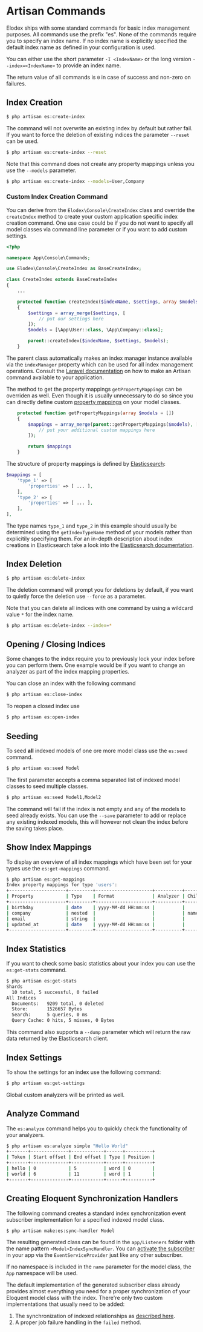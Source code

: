 # Artisan Commands
Elodex ships with some standard commands for basic index management purposes.
All commands use the prefix "es". None of the commands require you to specify an index name.
If no index name is explicitly specified the default index name as defined in your configuration is used.

You can either use the short parameter `-I <IndexName>` or the long version `--index=<IndexName>` to provide an index name.

The return value of all commands is `0` in case of success and non-zero on failures.


## Index Creation
```bash
$ php artisan es:create-index
```

The command will not overwrite an existing index by default but rather fail.
If you want to force the deletion of existing indices the parameter `--reset` can be used.
```bash
$ php artisan es:create-index --reset
```

Note that this command does not create any property mappings unless you use the `--models` parameter.
```bash
$ php artisan es:create-index --models=User,Company
```

### Custom Index Creation Command
You can derive from the `Elodex\Console\CreateIndex` class and override the `createIndex` method to create your custom application specific index creation command.
One use case could be if you do not want to specify all model classes via command line parameter or if you want to add custom settings.

```php
<?php

namespace App\Console\Commands;

use Elodex\Console\CreateIndex as BaseCreateIndex;

class CreateIndex extends BaseCreateIndex
{
    ...

    protected function createIndex($indexName, $settings, array $models = [])
    {
        $settings = array_merge($settings, [
            // put our settings here
        ]);
        $models = [\App\User::class, \App\Company::class];

        parent::createIndex($indexName, $settings, $models);
    }
```
The parent class automatically makes an index manager instance available via the `indexManager` property which can be used for all index management operations.
Consult the [Laravel documentation][Laravel Artisan] on how to make an Artisan command available to your application.

The method to get the property mappings `getPropertyMappings` can be overriden as well.
Even though it is usually unnecessary to do so since you can directly define custom [property mappings](03_Property-Mappings.md) on your model classes.
```php
    protected function getPropertyMappings(array $models = [])
    {
        $mappings = array_merge(parent::getPropertyMappings($models), [
            // put your additional custom mappings here
        ]);

        return $mappings
    }
```

The structure of property mappings is defined by [Elasticsearch][Elasticsearch create indices - mappings]:
```php
$mappings = [
    'type_1' => [
        'properties' => [ ... ],
    ],
    'type_2' => [
        'properties' => [ ... ],
    ],
],
```

The type names `type_1` and `type_2` in this example should usually be determined using the `getIndexTypeName` method of your models rather than explicitily specifying them.
For an in-depth description about index creations in Elasticsearch take a look into the [Elasticsearch documentation][Elasticsearch create indices].


## Index Deletion
```bash
$ php artisan es:delete-index
```

The deletion command will prompt you for deletions by default, if you want to quietly force the deletion use `--force` as a parameter.

Note that you can delete all indices with one command by using a wildcard value `*` for the index name.

```bash
$ php artisan es:delete-index --index=*
```


## Opening / Closing Indices
Some changes to the index require you to previously lock your index before you can perform them.
One example would be if you want to change an analyzer as part of the index mapping properties.

You can close an index with the following command
```bash
$ php artisan es:close-index
```

To reopen a closed index use
```bash
$ php artisan es:open-index
```


## Seeding
To seed **all** indexed models of one ore more model class use the `es:seed` command.
```bash
$ php artisan es:seed Model
```
The first parameter accepts a comma separated list of indexed model classes to seed multiple classes.
```bash
$ php artisan es:seed Model1,Model2
```

The command will fail if the index is not empty and any of the models to seed already exists.
You can use the `--save` parameter to add or replace any existing indexed models, this will however not clean the index before the saving takes place.


## Show Index Mappings
To display an overview of all index mappings which have been set for your types use the `es:get-mappings` command.

```bash
$ php artisan es:get-mappings
Index property mappings for type 'users':
+---------------------+---------+---------------------+----------+------------------+
| Property            | Type    | Format              | Analyzer | Child properties |
+---------------------+---------+---------------------+----------+------------------+
| birthday            | date    | yyyy-MM-dd HH:mm:ss |          |                  |
| company             | nested  |                     |          | name             |
| email               | string  |                     |          |                  |
| updated_at          | date    | yyyy-MM-dd HH:mm:ss |          |                  |
+---------------------+---------+---------------------+----------+------------------+
```


## Index Statistics
If you want to check some basic statistics about your index you can use the `es:get-stats` command.

```bash
$ php artisan es:get-stats
Shards
  10 total, 5 successful, 0 failed
All Indices
  Documents:   9209 total, 0 deleted
  Store:       1526657 Bytes
  Search:      5 queries, 0 ms
  Query Cache: 0 hits, 5 misses, 0 Bytes
```

This command also supports a `--dump` parameter which will return the raw data returned by the Elasticsearch client.


## Index Settings
To show the settings for an index use the following command:
```bash
$ php artisan es:get-settings
```

Global custom analyzers will be printed as well.


## Analyze Command
The `es:analyze` command helps you to quickly check the functionality of your analyzers.

```bash
$ php artisan es:analyze simple "Hello World"
+-------+--------------+------------+------+----------+
| Token | Start offset | End offset | Type | Position |
+-------+--------------+------------+------+----------+
| hello | 0            | 5          | word | 0        |
| world | 6            | 11         | word | 1        |
+-------+--------------+------------+------+----------+
```


## Creating Eloquent Synchronization Handlers
The following command creates a standard index synchronization event subscriber implementation for a specified indexed model class.
```bash
$ php artisan make:es:sync-handler Model
```
The resulting generated class can be found in the `app/Listeners` folder with the name pattern `<Model>IndexSyncHandler`.
You can [activate the subscriber][Laravel Event Subscribers] in your app via the `EventServiceProvider` just like any other subscriber.

If no namespace is included in the `name` parameter for the model class, the `App` namespace will be used.

The default implementation of the generated subscriber class already provides almost everything you need for a proper synchronization of your Eloquent model class with the index.
There're only two custom implementations that usually need to be added:

1. The synchronization of indexed relationships as [described here](04_Index-Synchronization.md#synchronizing-index-relationships).
2. A proper job failure handling in the `failed` method.



[Laravel Artisan]: https://laravel.com/docs/5.2/artisan "Laravel Artisan"
[Laravel Event Subscribers]: https://laravel.com/docs/5.2/events#event-subscribers "Laravel Event Subscribers"
[Elasticsearch create indices]: https://www.elastic.co/guide/en/elasticsearch/reference/current/indices-create-index.html "Elasticsearch create indices"
[Elasticsearch create indices - mappings]: https://www.elastic.co/guide/en/elasticsearch/reference/current/indices-create-index.html#mappings "Elasticsearch create indices - mappings"

